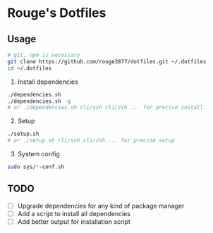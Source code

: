 # Rouge's Dotfiles

## Usage

```bash
# git, npm is necessary
git clone https://github.com/rouge3877/dotfiles.git ~/.dotfiles
cd ~/.dotfiles
```

1. Install dependencies
```bash
./dependencies.sh
./dependencies.sh -g
# or ./dependencies.sh cli/ssh cli/zsh ... for precise install
```

2. Setup
```bash
./setup.sh
# or ./setup.sh cli/ssh cli/zsh ... for precise setup
```

3. System config
```bash
sudo sys/*-conf.sh
```


## TODO
- [ ] Upgrade dependencies for any kind of package manager
- [ ] Add a script to install all dependencies
- [ ] Add better output for installation script
